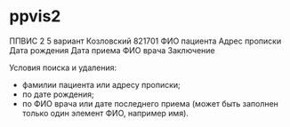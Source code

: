 # ppvis2
ППВИС 2
5 вариант
Козловский 821701
ФИО пациента	Адрес прописки	Дата рождения	Дата приема	ФИО врача	Заключение
 	 	 	 	 	 

Условия поиска и удаления:
-	фамилии пациента или адресу прописки;
-	по дате рождения;
-	по ФИО врача или дате последнего приема (может быть заполнен только один элемент ФИО, например имя).
